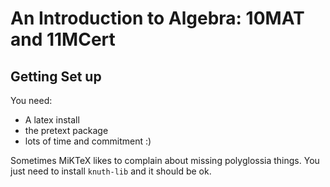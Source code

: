 # An Introduction to Algebra: 10MAT and 11MCert

## Getting Set up

You need:
 - A latex install
 - the pretext package
 - lots of time and commitment :)

Sometimes MiKTeX likes to complain about missing polyglossia things. You just need to install `knuth-lib` and it should be ok. 

